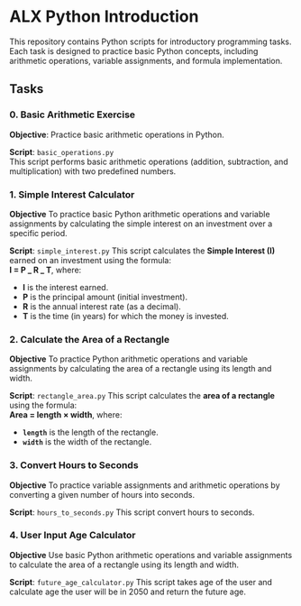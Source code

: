 # ALX Python Introduction

This repository contains Python scripts for introductory programming tasks. Each task is designed to practice basic Python concepts, including arithmetic operations, variable assignments, and formula implementation.

## Tasks

### 0. Basic Arithmetic Exercise

**Objective**: Practice basic arithmetic operations in Python.

**Script**: `basic_operations.py`  
This script performs basic arithmetic operations (addition, subtraction, and multiplication) with two predefined numbers.

### 1. Simple Interest Calculator

**Objective**
To practice basic Python arithmetic operations and variable assignments by calculating the simple interest on an investment over a specific period.

**Script**: `simple_interest.py`
This script calculates the **Simple Interest (I)** earned on an investment using the formula:  
**I = P _ R _ T**, where:

- **I** is the interest earned.
- **P** is the principal amount (initial investment).
- **R** is the annual interest rate (as a decimal).
- **T** is the time (in years) for which the money is invested.

### 2. Calculate the Area of a Rectangle

**Objective**
To practice Python arithmetic operations and variable assignments by calculating the area of a rectangle using its length and width.

**Script**: `rectangle_area.py`
This script calculates the **area of a rectangle** using the formula:  
**Area = length × width**, where:

- **`length`** is the length of the rectangle.
- **`width`** is the width of the rectangle.

### 3. Convert Hours to Seconds

**Objective**
To practice variable assignments and arithmetic operations by converting a given number of hours into seconds.

**Script**: `hours_to_seconds.py`
This script convert hours to seconds.

### 4. User Input Age Calculator

**Objective**
Use basic Python arithmetic operations and variable assignments to calculate the area of a rectangle using its length and width.

**Script**: `future_age_calculator.py`
This script takes age of the user and calculate age the user will be in 2050 and return the future age.
